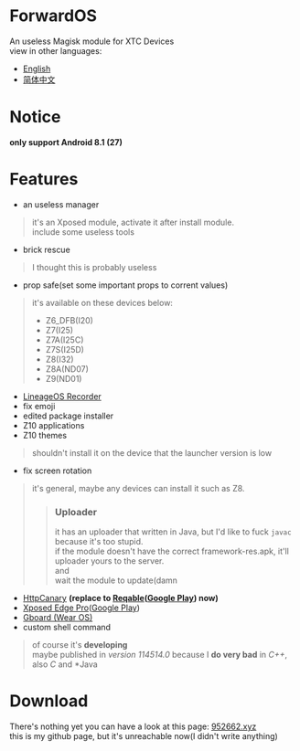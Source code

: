 # ForwardOS
An useless Magisk module for XTC Devices<br>
view in other languages:<br>
- [English](README.md)
- [简体中文](README_zh.md)
# Notice
**only support Android 8.1 (27)**
# Features
- an useless manager
> it's an Xposed module, activate it after install module.<br>
> include some useless tools
- brick rescue
> I thought this is probably useless
- prop safe(set some important props to corrent values)
> it's available on these devices below:
> - Z6_DFB(I20)
> - Z7(I25)
> - Z7A(I25C)
> - Z7S(I25D)
> - Z8(I32)
> - Z8A(ND07)
> - Z9(ND01)
- [LineageOS Recorder](https://github.com/BioniCosmos/LOS_Recorder)
- fix emoji
- edited package installer
- Z10 applications
- Z10 themes
> shouldn't install it on the device that the launcher version is low
- fix screen rotation
> it's general, maybe any devices can install it such as Z8.
>> ### Uploader
>> it has an uploader that written in Java, but I'd like to fuck `javac` because it's too stupid.<br>
>> if the module doesn't have the correct framework-res.apk, it'll uploader yours to the server.<br>
>> and<br>
>> wait the module to update(damn
- [HttpCanary](https://github.com/MegatronKing/HttpCanary) **(replace to [Reqable](https://reqable.com)([Google Play](https://play.google.com/store/apps/details/Reqable_API_Testing_Capture?id=com.reqable.android&hl=en_US)) now)**
- [Xposed Edge Pro](https://github.com/jozein/Xposed-edge-translation)([Google Play](https://play.google.com/store/apps/details/Xposed_edge_pro?id=com.jozein.xedgepro&hl=en_US))
- [Gboard (Wear OS)](https://www.apkmirror.com/apk/google-inc/gboard-the-google-keyboard-android-wear/)
- custom shell command
> of course it's **developing**<br>
> maybe published in *version 114514.0* because I **do very bad** in *C++*, also *C* and *Java
# Download
There's nothing yet
you can have a look at this page: [952662.xyz](https://952662.xyz)<br>
this is my github page, but it's unreachable now(I didn't write anything)
